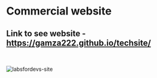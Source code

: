# Commercial website
## Link to see website - https://gamza222.github.io/techsite/
</br>

![labsfordevs-site](https://user-images.githubusercontent.com/84990031/158013463-3b0a5576-8277-4315-ad03-f81766a401bb.png)
